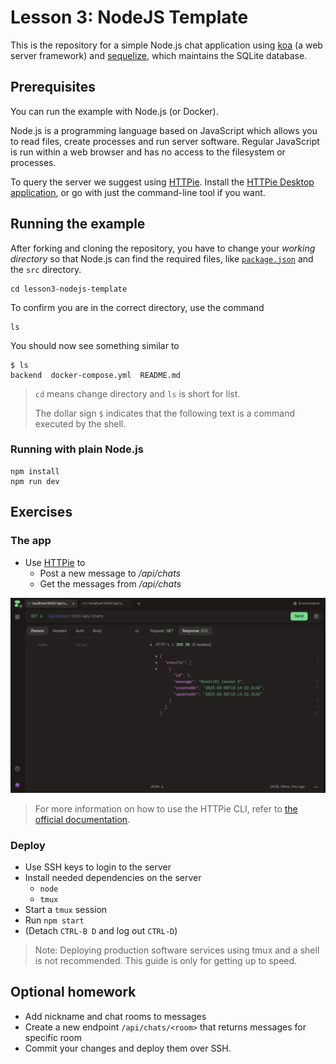 # Lesson 3: NodeJS Template

This is the repository for a simple Node.js chat application using
[koa](http://koajs.com/) (a web server framework) and [sequelize](http://docs.sequelizejs.com/), which maintains the SQLite database.

## Prerequisites

You can run the example with Node.js (or Docker).

Node.js is a programming language based on JavaScript which allows you to read files, create processes and run server software. Regular JavaScript is run within a web browser and has no access to the filesystem or processes.

To query the server we suggest using [HTTPie](https://httpie.io). Install the [HTTPie Desktop application](https://httpie.io/desktop), or go with just the command-line tool if you want.

## Running the example

After forking and cloning the repository, you have to change your _working directory_ so that Node.js can find the required files, like [`package.json`](backend/package.json) and the `src` directory.

    cd lesson3-nodejs-template

To confirm you are in the correct directory, use the command

    ls

You should now see something similar to

    $ ls
    backend  docker-compose.yml  README.md

> `cd` means change directory and `ls` is short for list.
>
> The dollar sign `$` indicates that the following text is a command executed by the shell.

### Running with plain Node.js

    npm install
    npm run dev

## Exercises

### The app

- Use [HTTPie](https://httpie.io/) to
  - Post a new message to _/api/chats_
  - Get the messages from _/api/chats_

![httpie](./httpie.png)

> For more information on how to use the HTTPie CLI, refer to [the official documentation](https://httpie.io/docs/cli/examples).

### Deploy

- Use SSH keys to login to the server
- Install needed dependencies on the server
  - `node`
  - `tmux`
- Start a `tmux` session
- Run `npm start`
- (Detach `CTRL-B D` and log out `CTRL-D`)

> Note: Deploying production software services using tmux and a shell is not recommended. This guide is only for getting up to speed.

## Optional homework

- Add nickname and chat rooms to messages
- Create a new endpoint `/api/chats/<room>` that returns messages for specific room
- Commit your changes and deploy them over SSH.
